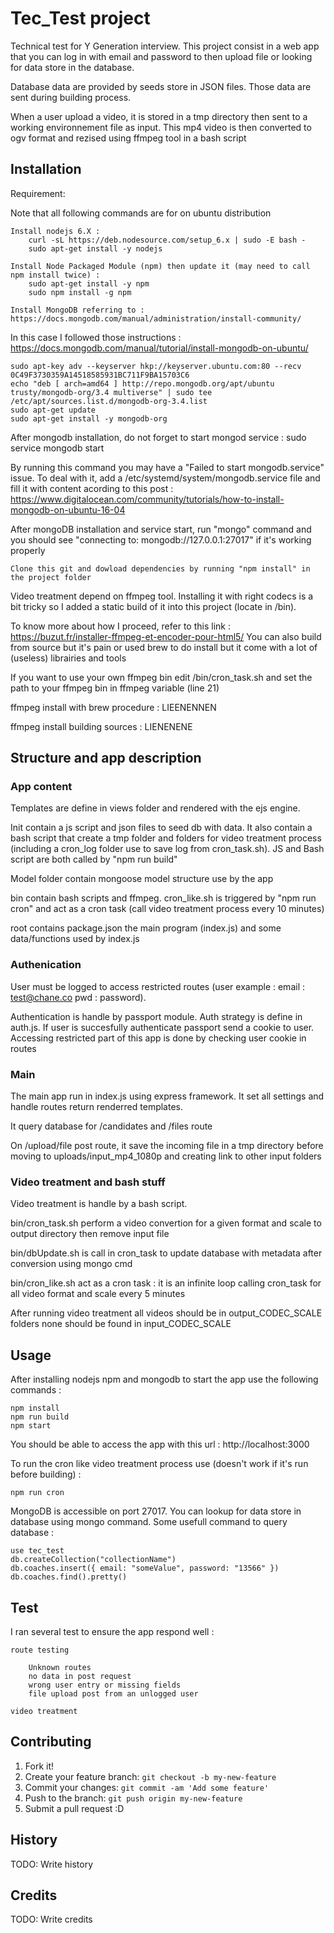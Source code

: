 # Tec_Test project
Technical test for Y Generation interview. This project consist in a web app that you can log in with email and password to then upload file or looking for data store in the database.

Database data are provided by seeds store in JSON files. Those data are sent during building process.

When a user upload a video, it is stored in a tmp directory then sent to a working environnement file as input. This mp4 video is then converted to ogv format and rezised using ffmpeg tool in a bash script 

## Installation

Requirement:

Note that all following commands are for on ubuntu distribution

    Install nodejs 6.X :
    	curl -sL https://deb.nodesource.com/setup_6.x | sudo -E bash -
		sudo apt-get install -y nodejs 
    
    Install Node Packaged Module (npm) then update it (may need to call npm install twice) : 
    	sudo apt-get install -y npm
    	sudo npm install -g npm

    Install MongoDB referring to : https://docs.mongodb.com/manual/administration/install-community/

In this case I followed those instructions : https://docs.mongodb.com/manual/tutorial/install-mongodb-on-ubuntu/
	
	sudo apt-key adv --keyserver hkp://keyserver.ubuntu.com:80 --recv 0C49F3730359A14518585931BC711F9BA15703C6
	echo "deb [ arch=amd64 ] http://repo.mongodb.org/apt/ubuntu trusty/mongodb-org/3.4 multiverse" | sudo tee /etc/apt/sources.list.d/mongodb-org-3.4.list
	sudo apt-get update
	sudo apt-get install -y mongodb-org

After mongodb installation, do not forget to start mongod service : sudo service mongodb start

By running this command you may have a "Failed to start mongodb.service" issue. To deal with it, add a /etc/systemd/system/mongodb.service file and fill it with content acording to this post : https://www.digitalocean.com/community/tutorials/how-to-install-mongodb-on-ubuntu-16-04

After mongoDB installation and service start, run "mongo" command and you should see "connecting to: mongodb://127.0.0.1:27017" if it's working properly

    Clone this git and dowload dependencies by running "npm install" in the project folder 


Video treatment depend on ffmpeg tool. Installing it with right codecs is a bit tricky so I added a static build of it into this project (locate in /bin).

To know more about how I proceed, refer to this link : https://buzut.fr/installer-ffmpeg-et-encoder-pour-html5/
You can also build from source but it's pain or used brew to do install but it come with a lot of (useless) librairies and tools 

If you want to use your own ffmpeg bin edit /bin/cron_task.sh and set the path to your ffmpeg bin in ffmpeg variable (line 21) 

ffmpeg install with brew procedure : LIEENENNEN

ffmpeg install building sources : LIENENENE



## Structure and app description

### App content 

Templates are define in views folder and rendered with the ejs engine.

Init contain a js script and json files to seed db with data. It also contain a bash script that create a tmp folder and folders for video treatment process (including a cron_log folder use to save log from cron_task.sh). JS and Bash script are both called by "npm run build"

Model folder contain mongoose model structure use by the app

bin contain bash scripts and ffmpeg. cron_like.sh is triggered by "npm run cron" and act as a cron task (call video treatment process every 10 minutes)

root contains package.json the main program (index.js) and some data/functions used by index.js  


### Authenication

User must be logged to access restricted routes (user example : email : test@chane.co pwd : password).

Authentication is handle by passport module. Auth strategy is define in auth.js. If user is succesfully authenticate passport send a cookie to user. Accessing restricted part of this app is done by checking user cookie in routes

### Main

The main app run in index.js using express framework. It set all settings and handle routes return renderred templates.

It query database for /candidates and /files route

On /upload/file post route, it save the incoming file in a tmp directory before moving to uploads/input_mp4_1080p and creating link to other input folders

### Video treatment and bash stuff

Video treatment is handle by a bash script.

bin/cron_task.sh perform a video convertion for a given format and scale to output directory then remove input file

bin/dbUpdate.sh is call in cron_task to update database with metadata after conversion using mongo cmd

bin/cron_like.sh act as a cron task : it is an infinite loop calling cron_task for all video format and scale every 5 minutes

After running video treatment all videos should be in output_CODEC_SCALE folders none should be found in input_CODEC_SCALE



## Usage

After installing nodejs npm and mongodb to start the app use the following commands :

	npm install
	npm run build
	npm start

You should be able to access the app with this url : http://localhost:3000

To run the cron like video treatment process use (doesn't work if it's run before building) :

	npm run cron

MongoDB is accessible on port 27017. You can lookup for data store in database using mongo command. Some usefull command to query database  :

    use tec_test
    db.createCollection("collectionName")
    db.coaches.insert({ email: "someValue", password: "13566" })
    db.coaches.find().pretty()


## Test

I ran several test to ensure the app respond well :

	route testing

		Unknown routes
		no data in post request
		wrong user entry or missing fields
		file upload post from an unlogged user 

	video treatment
		




## Contributing
1. Fork it!
2. Create your feature branch: `git checkout -b my-new-feature`
3. Commit your changes: `git commit -am 'Add some feature'`
4. Push to the branch: `git push origin my-new-feature`
5. Submit a pull request :D
## History
TODO: Write history
## Credits
TODO: Write credits